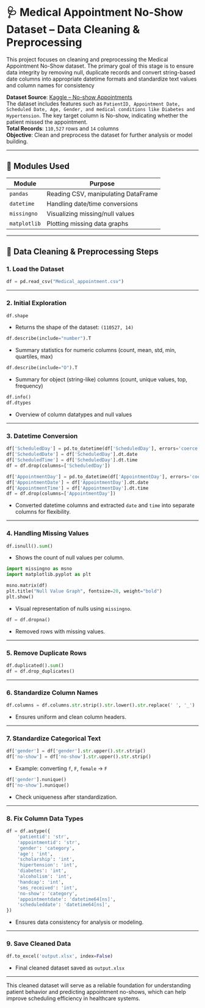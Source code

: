 # 🩺 Medical Appointment No-Show Dataset – Data Cleaning & Preprocessing
This project focuses on cleaning and preprocessing the Medical Appointment No-Show dataset. The primary goal of this stage is to ensure data integrity by removing null, duplicate records  and convert string-based date columns into appropriate datetime formats and standardize text values and column names for consistency 


**Dataset Source**: [Kaggle – No-show Appointments](https://www.kaggle.com/datasets/joniarroba/noshowappointments)  
The dataset includes features such as ```PatientID, Appointment Date, Scheduled Date, Age, Gender, and medical conditions like Diabetes and Hypertension```. The key target column is No-show, indicating whether the patient missed the appointment.\
**Total Records**: `110,527` rows and `14` columns  
**Objective**: Clean and preprocess the dataset for further analysis or model building.

---

## 🧰 Modules Used

| Module      | Purpose                                                         |
|-------------|-----------------------------------------------------------------|
| `pandas`    | Reading CSV, manipulating DataFrame                             |
| `datetime`  | Handling date/time conversions                                  |
| `missingno` | Visualizing missing/null values                                 |
| `matplotlib`| Plotting missing data graphs                                    |

---

## 🧼 Data Cleaning & Preprocessing Steps

### 1. **Load the Dataset**

```python
df = pd.read_csv("Medical_appointment.csv")
```

---

### 2. **Initial Exploration**

```python
df.shape
```
- Returns the shape of the dataset: `(110527, 14)`

```python
df.describe(include="number").T
```
- Summary statistics for numeric columns (count, mean, std, min, quartiles, max)

```python
df.describe(include="O").T
```
- Summary for object (string-like) columns (count, unique values, top, frequency)

```python
df.info()
df.dtypes
```
- Overview of column datatypes and null values

---

### 3. **Datetime Conversion**

```python
df['ScheduledDay'] = pd.to_datetime(df['ScheduledDay'], errors='coerce')
df['ScheduledDate'] = df['ScheduledDay'].dt.date
df['ScheduledTime'] = df['ScheduledDay'].dt.time
df = df.drop(columns=['ScheduledDay'])
```

```python
df['AppointmentDay'] = pd.to_datetime(df['AppointmentDay'], errors='coerce')
df['AppointmentDate'] = df['AppointmentDay'].dt.date
df['AppointmentTime'] = df['AppointmentDay'].dt.time
df = df.drop(columns=['AppointmentDay'])
```

- Converted datetime columns and extracted `date` and `time` into separate columns for flexibility.

---

### 4. **Handling Missing Values**

```python
df.isnull().sum()
```
- Shows the count of null values per column.

```python
import missingno as msno
import matplotlib.pyplot as plt

msno.matrix(df)
plt.title("Null Value Graph", fontsize=20, weight="bold")
plt.show()
```
- Visual representation of nulls using `missingno`.

```python
df = df.dropna()
```
- Removed rows with missing values.

---

### 5. **Remove Duplicate Rows**

```python
df.duplicated().sum()
df = df.drop_duplicates()
```

---

### 6. **Standardize Column Names**

```python
df.columns = df.columns.str.strip().str.lower().str.replace(' ', '_')
```
- Ensures uniform and clean column headers.

---

### 7. **Standardize Categorical Text**

```python
df['gender'] = df['gender'].str.upper().str.strip()
df['no-show'] = df['no-show'].str.upper().str.strip()
```

- Example: converting `f`, `F`, ` female ` → `F`

```python
df['gender'].nunique()
df['no-show'].nunique()
```
- Check uniqueness after standardization.

---

### 8. **Fix Column Data Types**

```python
df = df.astype({
    'patientid': 'str',
    'appointmentid': 'str',
    'gender': 'category',
    'age': 'int',
    'scholarship': 'int',
    'hipertension': 'int',
    'diabetes': 'int',
    'alcoholism': 'int',
    'handcap': 'int',
    'sms_received': 'int',
    'no-show': 'category',
    'appointmentdate': 'datetime64[ns]',
    'scheduleddate': 'datetime64[ns]',
})
```
- Ensures data consistency for analysis or modeling.

---

### 9. **Save Cleaned Data**

```python
df.to_excel('output.xlsx', index=False)
```
- Final cleaned dataset saved as `output.xlsx`

---

This cleaned dataset will serve as a reliable foundation for understanding patient behavior and predicting appointment no-shows, which can help improve scheduling efficiency in healthcare systems.


